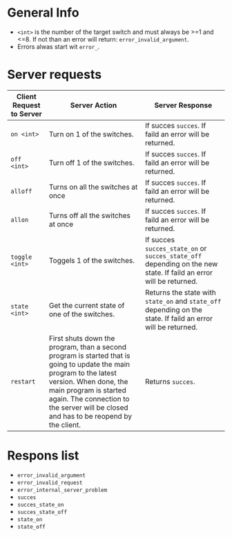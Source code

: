 General Info
=========

* ``<int>`` is the number of the target switch and must always be  >=1 and <=8. If not than an error will return: ``error_invalid_argument``.
* Errors alwas start wit ``error_``.

Server requests
======

| Client Request to Server| Server Action|Server Response|
| ------------- |-------------| -----|
| ``on <int>``| Turn on 1 of the switches.  | If succes ``succes``. If faild an error will be returned.  |
| ``off <int>``| Turn off 1 of the switches. |If succes ``succes``. If faild an error will be returned. |
| ``alloff``| Turns on all the switches at once |  If succes ``succes``. If faild an error will be returned. |
| ``allon`` | Turns off all the switches at once |  If succes ``succes``. If faild an error will be returned. |
| ``toggle <int>`` | Toggels 1 of the switches. | If succes ``succes_state_on`` or ``succes_state_off`` depending on the new state.  If faild an error will be returned. |
| ``state <int>``| Get the current state of one of the switches. | Returns the state with ``state_on`` and ``state_off`` depending on the state. If faild an error will be returned. |
| ``restart``| First shuts down the program, than a second program is started that is going to update the main program to the latest version. When done, the main program is started again. The connection to the server will be closed and has to be reopend by the client.  | Returns ``succes``. |


Respons list
=========
* ``error_invalid_argument``
* ``error_invalid_request``
* ``error_internal_server_problem``
* ``succes``
* ``succes_state_on``
* ``succes_state_off``
* ``state_on``
* ``state_off``
